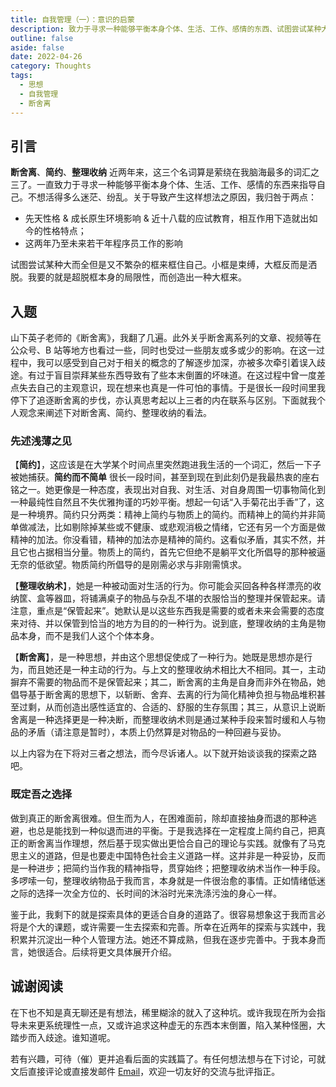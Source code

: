 ```yaml
---
title: 自我管理（一）：意识的启蒙
description: 致力于寻求一种能够平衡本身个体、生活、工作、感情的东西、试图尝试某种大而全但是又不繁杂的框来框住自己
outline: false
aside: false
date: 2022-04-26
category: Thoughts
tags:
  - 思想
  - 自我管理
  - 断舍离
---
```


<!--@include: ../../../.vitepress/template/PostCommon.md-->


## **引言**

**断舍离**、**简约**、**整理收纳** 近两年来，这三个名词算是萦绕在我脑海最多的词汇之三了。一直致力于寻求一种能够平衡本身个体、生活、工作、感情的东西来指导自己。不想活得多么迷茫、纷乱。关于导致产生这样想法之原因，我归咎于两点：

- 先天性格 & 成长原生环境影响 & 近十八载的应试教育，相互作用下造就出如今的性格特点；
- 这两年乃至未来若干年程序员工作的影响

试图尝试某种大而全但是又不繁杂的框来框住自己。小框是束缚，大框反而是洒脱。我要的就是超脱框本身的局限性，而创造出一种大框来。

## **入题**

山下英子老师的《断舍离》，我翻了几遍。此外关乎断舍离系列的文章、视频等在公众号、B 站等地方也看过一些，同时也受过一些朋友或多或少的影响。在这一过程中，我可以感受到自己对于相关的概念的了解逐步加深，亦被多次牵引着误入歧途。有过于盲目崇拜某些东西导致有了些本末倒置的坏味道。在这过程中曾一度差点失去自己的主观意识，现在想来也真是一件可怕的事情。于是很长一段时间里我停下了追逐断舍离的步伐，亦认真思考起以上三者的内在联系与区别。下面就我个人观念来阐述下对断舍离、简约、整理收纳的看法。

### 先述浅薄之见

【**简约**】，这应该是在大学某个时间点里突然跑进我生活的一个词汇，然后一下子被她捕获。**简约而不简单** 很长一段时间，甚至到现在到此刻仍是我最热衷的座右铭之一。她更像是一种态度，表现出对自我、对生活、对自身周围一切事物简化到一种最纯性自然且不失优雅拘谨的巧妙平衡。想起一句话“入手菊花出手香”了，这是一种境界。简约只分两类：精神上简约与物质上的简约。而精神上的简约并非简单做减法，比如剔除掉某些或不健康、或悲观消极之情绪，它还有另一个方面是做精神的加法。你没看错，精神的加法亦是精神的简约。这看似矛盾，其实不然，并且它也占据相当分量。物质上的简约，首先它但绝不是躺平文化所倡导的那种被逼无奈的低欲望。物质简约所倡导的是刚需必求与非刚需慎求。

【**整理收纳术**】，她是一种被动面对生活的行为。你可能会买回各种各样漂亮的收纳筐、盒等器皿，将铺满桌子的物品与杂乱不堪的衣服恰当的整理并保管起来。请注意，重点是“保管起来”。她默认是以这些东西我是需要的或者未来会需要的态度来对待、并以保管到恰当的地方为目的的一种行为。说到底，整理收纳的主角是物品本身，而不是我们人这个个体本身。

【**断舍离**】，是一种思想，并由这个思想促使成了一种行为。她既是思想亦是行为，而且她还是一种主动的行为。与上文的整理收纳术相比大不相同。其一，主动摒弃不需要的物品而不是保管起来；其二，断舍离的主角是自身而非外在物品，她倡导基于断舍离的思想下，以斩断、舍弃、去离的行为简化精神负担与物品堆积甚至过剩，从而创造出感性适宜的、合适的、舒服的生存氛围；其三，从意识上说断舍离是一种选择更是一种决断，而整理收纳术则是通过某种手段来暂时缓和人与物品的矛盾（请注意是暂时），本质上仍然算是对物品的一种回避与妥协。

以上内容为在下将对三者之想法，而今尽诉诸人。以下就开始谈谈我的探索之路吧。

### **既定吾之选择**

做到真正的断舍离很难。但生而为人，在困难面前，除却直接抽身而退的那种逃避，也总是能找到一种似退而进的平衡。于是我选择在一定程度上简约自己，把真正的断舍离当作理想，然后基于现实做出更恰合自己的理论与实践。就像有了马克思主义的道路，但是也要走中国特色社会主义道路一样。这并非是一种妥协，反而是一种进步；把简约当作我的精神指导，贯穿始终；把整理收纳术当作一种手段。多啰嗦一句，整理收纳物品于我而言，本身就是一件很治愈的事情。正如情绪低迷之际的选择一次全方位的、长时间的沐浴时光来洗涤污浊的身心一样。

鉴于此，我剩下的就是探索具体的更适合自身的道路了。很容易想象这于我而言必将是个大的课题，或许需要一生去探索和完善。所幸在近两年的探索与实践中，我积累并沉淀出一种个人管理方法。她还不算成熟，但我在逐步完善中。于我本身而言，她很适合。后续将更文具体展开介绍。

## 诚谢阅读

在下也不知是真无聊还是有想法，稀里糊涂的就入了这种坑。或许我现在所为会指导未来更系统理性一点，又或许追求这种虚无的东西本末倒置，陷入某种怪圈，大踏步而入歧途。谁知道呢。

若有兴趣，可待（催）更并追看后面的实践篇了。有任何想法想与在下讨论，可就文后直接评论或直接发邮件 [Email](mailto:ikangjia.cn@outlook.com)，欢迎一切友好的交流与批评指正。